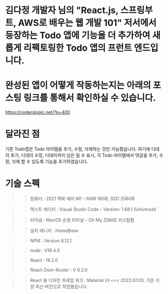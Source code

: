 # 김다정 개발자 님의 "React.js, 스프링부트, AWS로 배우는 웹 개발 101" 저서에서 등장하는 Todo 앱에 기능을 더 추가하여 새롭게 리팩토링한 Todo 앱의 프런트 엔드입니다.

# 완성된 앱이 어떻게 작동하는지는 아래의 포스팅 링크를 통해서 확인하실 수 있습니다.
https://coderslogic.net/?p=400

# 달라진 점
기존 Todo앱은 Todo 아이템을 추가, 수정, 삭제하는 것만 가능했습니다.
여기에 디데이 추가,
디데이 수정,
디데이까지 남은 일 수 표시,
각 Todo 아이템에서 댓글을 추가, 수정, 삭제
할 수 있도록 기능을 추가하였습니다.

# 기술 스펙
>> 컴퓨터 : 2021 맥북 에어 M1 – RAM 16GB, SSD 256GB

>> 텍스트 에디터 : Visual Studio Code – Version: 1.68.1 (Universal)

>> 터미널 : MacOS 순정 터미널 – Oh My ZSM로 커스텀함

>> 설치 매니저 : HomeBrew

>> NPM : Version 8.12.1

>> node : V18.4.0

>> React : 18.2.0

>> React-Dom-Router : V 6.3.0

>> React 용 디자인 프레임 워크 : Material UI <<< 2022.07.03. 기준 가장 최신 버전으로 작업했습니다.
